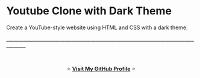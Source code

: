 # Youtube Clone with Dark Theme

Create a YouTube-style website using HTML and CSS with a dark theme.
<p>______________________________________________________________________________________</p>
<br>

<p align="center">
   ⭐
  <strong><a href="https://github.com/kvnnh">Visit My GitHub Profile</a></strong>
   ⭐
</p>
